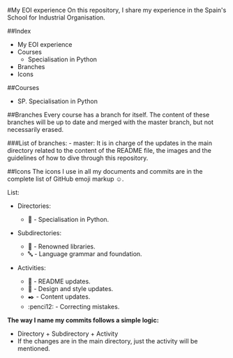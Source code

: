 #My EOI experience
On this repository, I share my experience in the Spain's School for Industrial Organisation.

##Index
- My EOI experience
- Courses
    - Specialisation in Python
- Branches
- Icons

##Courses
- SP. Specialisation in Python

##Branches
Every course has a branch for itself. The content of these branches will be up to date and merged with the master branch, but not necessarily erased. 

###List of branches:
    - master: It is in charge of the updates in the main directory related to the content of the README file, the images and the guidelines of how to dive through this repository.
   
##Icons
The icons I use in all my documents and commits are in the complete list of GitHub emoji markup :relaxed:.

List: 

- Directories:
    - :snake: - Specialisation in Python.

- Subdirectories:
    - :aerial_tramway: - Renowned libraries.
    - :abc: - Language grammar and foundation.

- Activities:
    - :notebook: - README updates.
    - :art: - Design and style updates.
    - :black_nib: - Content updates. 
    - :penci12: - Correcting mistakes.

**The way I name my commits follows a simple logic:**
- Directory + Subdirectory + Activity
- If the changes are in the main directory, just the activity will be mentioned.
